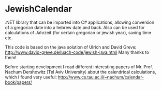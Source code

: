 # JewishCalendar

.NET library that can be imported into C# applications, allowing conversion of a gregorian date into a hebrew date and back. Also can be used for calculations of Jahrzeit (for certain gregorian or jewish year), saving time etc.

This code is based on the java solution of Ulrich and David Greve: http://www.david-greve.de/luach-code/jewish-java.html
Many thanks to them!

Before starting development I read different interesting papers of Mr. Prof. Nachum Dershowitz (Tel Aviv University) about the calendrical calculations, which I found very useful: http://www.cs.tau.ac.il/~nachum/calendar-book/papers/
